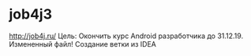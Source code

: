 # job4jЗ
http://job4j.ru/
Цель: Окончить курс Android разработчика до 31.12.19.
Измененный файл!
Создание ветки из IDEA